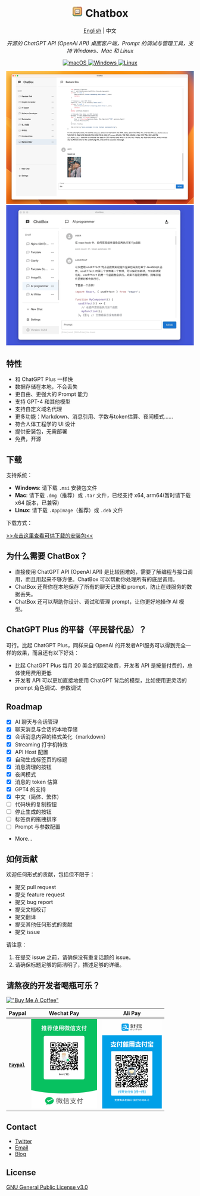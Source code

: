 <h1 align="center">
<img src='./doc/icon.png' width='30'>
<span>Chatbox</span>
</h1>
<p align="center">
    <a href="./README.md">English</a> | 中文
</p>
<p align="center">
    <em>开源的 ChatGPT API (OpenAI API) 桌面客户端，Prompt 的调试与管理工具，支持 Windows、Mac 和 Linux</em>
</p>


<p align="center">
<a href="https://github.com/Bin-Huang/chatbox/releases" target="_blank">
<img alt="macOS" src="https://img.shields.io/badge/-macOS-black?style=flat-square&logo=apple&logoColor=white" />
</a>

<a href="https://github.com/Bin-Huang/chatbox/releases" target="_blank">
<img alt="Windows" src="https://img.shields.io/badge/-Windows-blue?style=flat-square&logo=windows&logoColor=white" />
</a>

<a href="https://github.com/Bin-Huang/chatbox/releases" target="_blank">
<img alt="Linux" src="https://img.shields.io/badge/-Linux-yellow?style=flat-square&logo=linux&logoColor=white" />
</a>

</p>

<!-- ![](./doc/demo.png) -->
![](./doc/demo2.png)
![](./doc/demo3.gif)

## 特性

- 和 ChatGPT Plus 一样快
- 数据存储在本地，不会丢失
- 更自由、更强大的 Prompt 能力
- 支持 GPT-4 和其他模型
- 支持自定义域名代理
- 更多功能：Markdown、消息引用、字数与token估算、夜间模式……
- 符合人体工程学的 UI 设计
- 提供安装包，无需部署
- 免费，开源

## 下载

支持系统：

- **Windows**: 请下载 `.msi` 安装包文件
- **Mac**: 请下载 `.dmg`（推荐）或 `.tar` 文件，已经支持 x64, arm64(暂时请下载 x64 版本，已兼容)
- **Linux**: 请下载 `.AppImage`（推荐）或 `.deb` 文件

下载方式：

[>>点击这里查看可供下载的安装包<<](https://github.com/Bin-Huang/chatbox/releases)

## 为什么需要 ChatBox？

- 直接使用 ChatGPT API (OpenAI API) 是比较困难的，需要了解编程与接口调用，而且用起来不够方便。ChatBox 可以帮助你处理所有的底层调用。
- ChatBox 还帮你在本地保存了所有的聊天记录和 prompt，防止在线服务的数据丢失。
- ChatBox 还可以帮助你设计、调试和管理 prompt，让你更好地操作 AI 模型。

## ChatGPT Plus 的平替（平民替代品）？

可行。比起 ChatGPT Plus，同样来自 OpenAI 的开发者API服务可以得到完全一样的效果，而且还有以下好处：

- 比起 ChatGPT Plus 每月 20 美金的固定收费，开发者 API 是按量付费的，总体使用费用更低
- 开发者 API 可以更加直接地使用 ChatGPT 背后的模型，比如使用更灵活的 prompt 角色调试、参数调试

## Roadmap

- [x] AI 聊天与会话管理
- [x] 聊天消息与会话的本地存储
- [x] 会话消息内容的格式美化（markdown）
- [x] Streaming 打字机特效
- [x] API Host 配置
- [x] 自动生成标签页的标题
- [x] 消息清理的按钮
- [x] 夜间模式
- [x] 消息的 token 估算
- [x] GPT4 的支持
- [x] 中文（简体、繁体）
- [ ] 代码块的复制按钮
- [ ] 停止生成的按钮
- [ ] 标签页的拖拽排序
- [ ] Prompt 与参数配置
- More...

## 如何贡献

欢迎任何形式的贡献，包括但不限于：

- 提交 pull request
- 提交 feature request
- 提交 bug report
- 提交文档校订
- 提交翻译
- 提交其他任何形式的贡献
- 提交 issue

请注意：
1. 在提交 issue 之前，请确保没有重复话题的 issue。
2. 请确保标题足够的简洁明了，描述足够的详细。

## 请熬夜的开发者喝瓶可乐？

[!["Buy Me A Coffee"](https://www.buymeacoffee.com/assets/img/custom_images/orange_img.png)](https://buymeacoffee.com/benn)

| Paypal | Wechat Pay | Ali Pay |
| --- | --- | --- |
| [**`Paypal`**](https://www.paypal.me/tobennhuang) | <img src="./doc/wechat_pay.JPG" height="240" /> | <img src="./doc/ali_pay.PNG" height="240" /> |

## Contact

- [Twitter](https://twitter.com/benn_huang)
- [Email](mailto:tohuangbin@gmail.com)
- [Blog](https://bennhuang.com)

## License

[GNU General Public License v3.0](./LICENSE)
